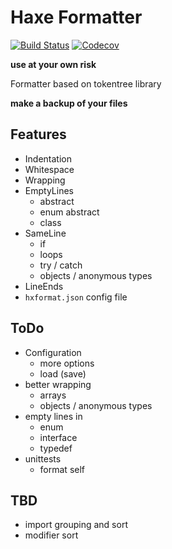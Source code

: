 # Haxe Formatter

[![Build Status](https://travis-ci.org/HaxeCheckstyle/haxe-formatter.svg?branch=master)](https://travis-ci.org/HaxeCheckstyle/haxe-formatter)
[![Codecov](https://img.shields.io/codecov/c/github/HaxeCheckstyle/haxe-formatter.svg)](https://codecov.io/github/HaxeCheckstyle/haxe-formatter?branch=master)

**use at your own risk**

Formatter based on tokentree library

**make a backup of your files**


## Features
- Indentation
- Whitespace
- Wrapping
- EmptyLines
  - abstract
  - enum abstract
  - class
- SameLine
  - if
  - loops
  - try / catch
  - objects / anonymous types
- LineEnds
- `hxformat.json` config file

## ToDo
- Configuration
  - more options
  - load (save)
- better wrapping
  - arrays
  - objects / anonymous types
- empty lines in
  - enum
  - interface
  - typedef
- unittests
  - format self

## TBD
- import grouping and sort
- modifier sort
